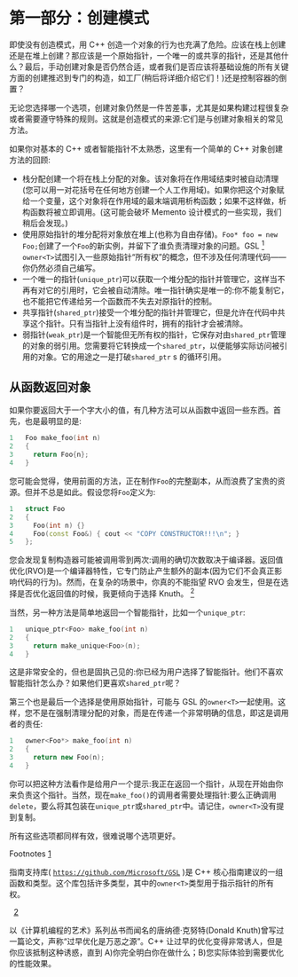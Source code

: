 # 第一部分：创建模式

<!-- ch 2~5 -->

即使没有创造模式，用 C++ 创造一个对象的行为也充满了危险。应该在栈上创建还是在堆上创建？那应该是一个原始指针，一个唯一的或共享的指针，还是其他什么？最后，手动创建对象是否仍然合适，或者我们是否应该将基础设施的所有关键方面的创建推迟到专门的构造，如工厂(稍后将详细介绍它们！)还是控制容器的倒置？

无论您选择哪一个选项，创建对象仍然是一件苦差事，尤其是如果构建过程很复杂或者需要遵守特殊的规则。这就是创造模式的来源:它们是与创建对象相关的常见方法。

如果你对基本的 C++ 或者智能指针不太熟悉，这里有一个简单的 C++ 对象创建方法的回顾:

*   栈分配创建一个将在栈上分配的对象。该对象将在作用域结束时被自动清理(您可以用一对花括号在任何地方创建一个人工作用域)。如果你把这个对象赋给一个变量，这个对象将在作用域的最末端调用析构函数；如果不这样做，析构函数将被立即调用。(这可能会破坏 Memento 设计模式的一些实现，我们稍后会发现。)
*   使用原始指针的堆分配将对象放在堆上(也称为自由存储)。`Foo* foo = new Foo;`创建了一个`Foo`的新实例，并留下了谁负责清理对象的问题。GSL [<sup>1</sup>](#Fn1) `owner<T>`试图引入一些原始指针“所有权”的概念，但不涉及任何清理代码——你仍然必须自己编写。
*   一个唯一的指针(`unique_ptr`)可以获取一个堆分配的指针并管理它，这样当不再有对它的引用时，它会被自动清除。唯一指针确实是唯一的:你不能复制它，也不能把它传递给另一个函数而不失去对原指针的控制。
*   共享指针(`shared_ptr`)接受一个堆分配的指针并管理它，但是允许在代码中共享这个指针。只有当指针上没有组件时，拥有的指针才会被清除。
*   弱指针(`weak_ptr`)是一个智能但无所有权的指针，它保存对由`shared_ptr`管理的对象的弱引用。您需要将它转换成一个`shared_ptr`，以便能够实际访问被引用的对象。它的用途之一是打破`shared_ptr` s 的循环引用。

## 从函数返回对象

如果你要返回大于一个字大小的值，有几种方法可以从函数中返回一些东西。首先，也是最明显的是:

```cpp
1   Foo make_foo(int n)
2   {
3     return Foo{n};
4   }

```

您可能会觉得，使用前面的方法，正在制作`Foo`的完整副本，从而浪费了宝贵的资源。但并不总是如此。假设您将`Foo`定义为:

```cpp
1   struct Foo
2   {
3     Foo(int n) {}
4     Foo(const Foo&) { cout << "COPY CONSTRUCTOR!!!\n"; }
5   };

```

您会发现复制构造器可能被调用零到两次:调用的确切次数取决于编译器。返回值优化(RVO)是一个编译器特性，它专门防止产生额外的副本(因为它们不会真正影响代码的行为)。然而，在复杂的场景中，你真的不能指望 RVO 会发生，但是在选择是否优化返回值的时候，我更倾向于选择 Knuth。 [<sup>2</sup>](#Fn2)

当然，另一种方法是简单地返回一个智能指针，比如一个`unique_ptr`:

```cpp
1   unique_ptr<Foo> make_foo(int n)
2   {
3     return make_unique<Foo>(n);
4   }

```

这是非常安全的，但也是固执己见的:你已经为用户选择了智能指针。他们不喜欢智能指针怎么办？如果他们更喜欢`shared_ptr`呢？

第三个也是最后一个选择是使用原始指针，可能与 GSL 的`owner<T>`一起使用。这样，您不是在强制清理分配的对象，而是在传递一个非常明确的信息，即这是调用者的责任:

```cpp
1   owner<Foo*> make_foo(int n)
2   {
3     return new Foo(n);
4   }

```

你可以把这种方法看作是给用户一个提示:我正在返回一个指针，从现在开始由你来负责这个指针。当然，现在`make_foo()`的调用者需要处理指针:要么正确调用`delete`，要么将其包装在`unique_ptr`或`shared_ptr`中。请记住，`owner<T>`没有提到复制。

所有这些选项都同样有效，很难说哪个选项更好。

Footnotes [1](#Fn1_source)

指南支持库( [`https://github.com/Microsoft/GSL`](https://github.com/Microsoft/GSL) )是 C++ 核心指南建议的一组函数和类型。这个库包括许多类型，其中的`owner<T>`类型用于指示指针的所有权。

  [2](#Fn2_source)

以《计算机编程的艺术》系列丛书而闻名的唐纳德·克努特(Donald Knuth)曾写过一篇论文，声称“过早优化是万恶之源”。C++ 让过早的优化变得非常诱人，但是你应该抵制这种诱惑，直到 A)你完全明白你在做什么；B)您实际体验到需要优化的性能效果。